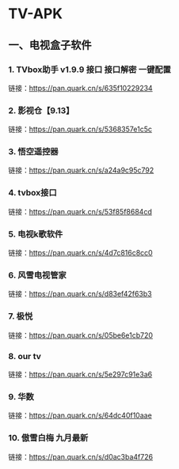 # TV-APK

## 一、电视盒子软件

### 1. TVbox助手 v1.9.9 接口 接口解密 一键配置
链接：https://pan.quark.cn/s/635f10229234

### 2. 影视仓【9.13】
链接：https://pan.quark.cn/s/5368357e1c5c

### 3. 悟空遥控器
链接：https://pan.quark.cn/s/a24a9c95c792

### 4. tvbox接口
链接：https://pan.quark.cn/s/53f85f8684cd

### 5. 电视k歌软件
链接：https://pan.quark.cn/s/4d7c816c8cc0

### 6. 风雪电视管家
链接：https://pan.quark.cn/s/d83ef42f63b3

### 7. 极悦
链接：https://pan.quark.cn/s/05be6e1cb720

### 8. our tv
链接：https://pan.quark.cn/s/5e297c91e3a6

### 9. 华数
链接：https://pan.quark.cn/s/64dc40f10aae

### 10. 傲雪白梅 九月最新
链接：https://pan.quark.cn/s/d0ac3ba4f726